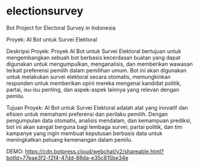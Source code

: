 # electionsurvey
Bot Project for Electoral Survey in Indonesia

Proyek: AI Bot untuk Survei Elektoral

Deskripsi Proyek:
Proyek AI Bot untuk Survei Elektoral bertujuan untuk mengembangkan sebuah bot berbasis kecerdasan buatan yang dapat digunakan untuk mengumpulkan, menganalisis, dan memberikan wawasan terkait preferensi pemilih dalam pemilihan umum. Bot ini akan digunakan untuk melakukan survei elektoral secara otomatis, memungkinkan responden untuk memberikan opini mereka mengenai kandidat politik, partai, isu-isu penting, dan aspek-aspek lainnya yang relevan dengan pemilu.

Tujuan Proyek:
AI Bot untuk Survei Elektoral adalah alat yang inovatif dan efisien untuk memahami preferensi dan perilaku pemilih. Dengan pengumpulan data otomatis, analisis mendalam, dan kemampuan prediksi, bot ini akan sangat berguna bagi lembaga survei, partai politik, dan tim kampanye yang ingin membuat keputusan berbasis data untuk meningkatkan peluang kemenangan dalam pemilu.

DEMO: ﻿https://cdn.botpress.cloud/webchat/v2/shareable.html?botId=77eae3f2-f2f4-47dd-88da-e35c815be34e
